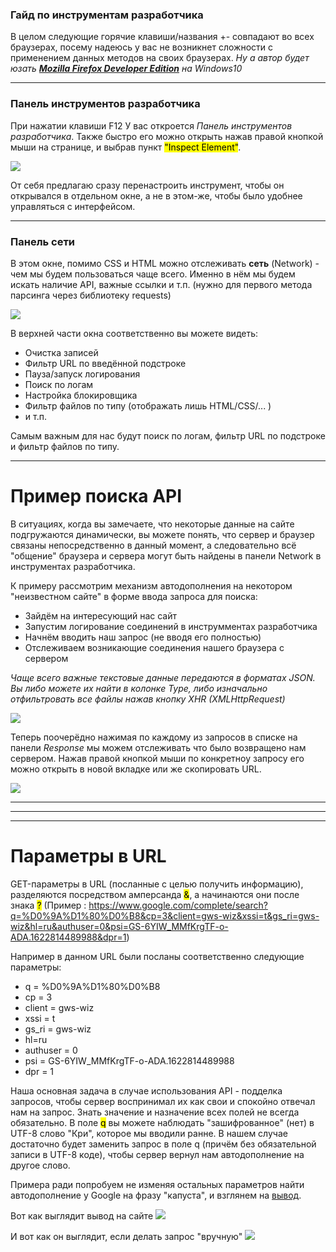 ### Гайд по инструментам разработчика

В целом следующие горячие клавиши/названия +- совпадают во всех браузерах, посему надеюсь у вас не возникнет сложности с применением данных методов на своих браузерах.
*Ну а автор будет юзать [**Mozilla Firefox Developer Edition**](https://www.mozilla.org/ru/firefox/developer/) на Windows10*

---

### Панель инструментов разработчика

При нажатии клавиши F12 У вас откроется *Панель инструментов разработчика*. Также быстро его можно открыть нажав правой кнопкой мыши на странице, и выбрав пункт <mark>"Inspect Element"</mark>.

![](../img/dev_tools_window.png)

От себя предлагаю сразу перенастроить инструмент, чтобы он открывался в отдельном окне, а не в этом-же, чтобы было удобнее управляться с интерфейсом.

---

### Панель сети

В этом окне, помимо CSS и HTML можно отслеживать **сеть** (Network) - чем мы будем пользоваться чаще всего. Именно в нём мы будем искать наличие API, важные ссылки и т.п. (нужно для первого метода парсинга через библиотеку requests)

![](../img/network_window.png)

В верхней части окна соответственно вы можете видеть:

- Очистка записей
- Фильтр URL по введённой подстроке
- Пауза/запуск логирования
- Поиск по логам
- Настройка блокировщика
- Фильтр файлов по типу (отображать лишь HTML/CSS/... )
- и т.п.

Самым важным для нас будут поиск по логам, фильтр URL по подстроке и фильтр файлов по типу.

---

# Пример поиска API

В ситуациях, когда вы замечаете, что некоторые данные на сайте подгружаются динамически, вы можете понять, что сервер и браузер связаны непосредственно в данный момент, а следовательно всё "общение" браузера и сервера могут быть найдены в панели Network в инструментах разработчика.

К примеру рассмотрим механизм автодополнения на некотором "неизвестном сайте" в форме ввода запроса для поиска:

- Зайдём на интересующий нас сайт
- Запустим логирование соединений в инструмментах разработчика
- Начнём вводить наш запрос (не вводя его полностью)
- Отслеживаем возникающие соединения нашего браузера с сервером

*Чаще всего важные текстовые данные передаются в форматах JSON. Вы либо можете их найти в колонке Type, либо изначально отфильтровать все файлы нажав кнопку XHR (XMLHttpRequest)*

![](../img/search_json.png)

Теперь поочерёдно нажимая по каждому из запросов в списке на панели *Response* мы можем отслеживать что было возвращено нам сервером. Нажав правой кнопкой мыши по конкретноу запросу его можно открыть в новой вкладке или же скопировать URL.

![](../img/response_window.png)

---
---
---

# Параметры в URL

GET-параметры в URL (посланные с целью получить информацию), разделяются посредством амперсанда <mark>&</mark>, а начинаются они после знака <mark>?</mark>
(Пример : https://www.google.com/complete/search?q=%D0%9A%D1%80%D0%B8&cp=3&client=gws-wiz&xssi=t&gs_ri=gws-wiz&hl=ru&authuser=0&psi=GS-6YIW_MMfKrgTF-o-ADA.1622814489988&dpr=1)

Например в данном URL были посланы соответственно следующие параметры:
- q = %D0%9A%D1%80%D0%B8
- cp = 3
- client = gws-wiz
- xssi = t
- gs_ri = gws-wiz
- hl=ru
- authuser = 0
- psi = GS-6YIW_MMfKrgTF-o-ADA.1622814489988
- dpr = 1

Наша основная задача в случае использования API - подделка запросов, чтобы сервер воспринимал их как свои и спокойно отвечал нам на запрос. Знать значение и назначение всех полей не всегда обязательно. В поле <mark>q</mark> вы можете наблюдать "зашифрованное" (нет) в UTF-8 слово "Кри", которое мы вводили ранне. В нашем случае достаточно будет заменить запрос в поле q (причём без обязательной записи в UTF-8 коде), чтобы сервер вернул нам автодополнение на другое слово.

Примера ради попробуем не изменяя остальных параметров найти автодополнение у Google на фразу "капуста", и взглянем на [вывод](https://www.google.com/complete/search?q=капуста&cp=3&client=gws-wiz&xssi=t&gs_ri=gws-wiz&hl=ru&authuser=0&psi=GS-6YIW_MMfKrgTF-o-ADA.1622814489988&dpr=1).

Вот как выглядит вывод на сайте
![](../img/query_by_browser.png)

И вот как он выглядит, если делать запрос "вручную"
![](../img/query_by_url.png)
